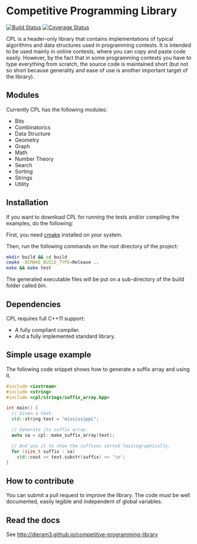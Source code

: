 # Competitive Programming Library

[![Build Status](https://travis-ci.org/dieram3/CP-utils.svg?branch=master)](https://travis-ci.org/dieram3/CP-utils)
[![Coverage Status](https://coveralls.io/repos/github/dieram3/competitive-programming-library/badge.svg?branch=master)](https://coveralls.io/github/dieram3/competitive-programming-library?branch=master)

CPL is a header-only library that contains implementations of typical algorithms and data structures used in programming contests. It is intended to be used mainly in online contests, where you can copy and paste code easily. However, by the fact that in some programming contests you have to type everything from scratch, the source code is maintained short (but not so short because generality and ease of use is another important target of the library).

## Modules

Currently CPL has the following modules:

- Bits
- Combinatorics
- Data Structure
- Geometry
- Graph
- Math
- Number Theory
- Search
- Sorting
- Strings
- Utility

## Installation

If you want to download CPL for running the tests and/or compiling the examples, do the following:

First, you need [cmake](http://www.cmake.org) installed on your system.

Then, run the following commands on the root directory of the project:

```bash
mkdir build && cd build
cmake -DCMAKE_BUILD_TYPE=Release ..
make && make test
```

The generated executable files will be put on a sub-directory of the build folder called *bin*.

## Dependencies
CPL requires full C++11 support:

- A fully compliant compiler.
- And a fully implemented standard library.

## Simple usage example

The following code snippet shows how to generate a suffix array and using it.

```c++
#include <iostream>
#include <string>
#include <cpl/strings/suffix_array.hpp>

int main() {
  // Given a text.
  std::string text = "mississippi";

  // Generate its suffix array.
  auto sa = cpl::make_suffix_array(text);

  // And use it to show the suffixes sorted lexicographically.
  for (size_t suffix : sa) 
    std::cout << text.substr(suffix) << '\n';
}

```

## How to contribute

You can submit a pull request to improve the library. The code must be well documented, easily legible and independent of global variables.

## Read the docs

See <http://dieram3.github.io/competitive-programming-library>
